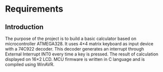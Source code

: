 # Requirements

## Introduction

The purpose of the project is to build a basic calculator based on microcontroller ATMEGA328. It uses 4×4 matrix keyboard as input device with a 74C922 decoder. This decoder generates an interrupt through External Interrupt INT0 every time a key is pressed. The result of calculation displayed on 16×2 LCD. MCU firmware is written in C language and is compiled using WinAVR.
